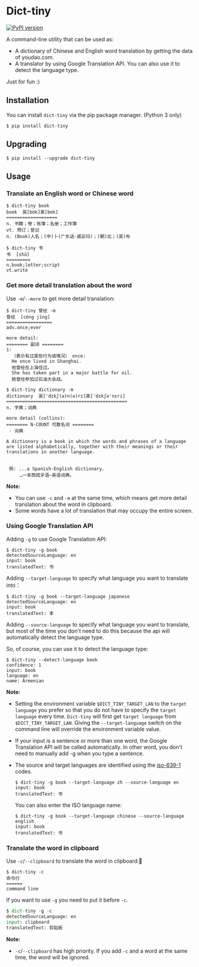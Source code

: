 # Dict-tiny

[![PyPI version](https://img.shields.io/pypi/v/dict-tiny.svg)](https://pypi.python.org/pypi/dict-tiny/)



A command-line utility that can be used as:

* A dictionary of Chinese and English word translation by getting the data of youdao.com.
* A translator by using Google Translation API. You can also use it to detect the language type.

 Just for fun :)



## Installation

You can install `dict-tiny` via the pip package manager. (Python 3 only)

```shell
$ pip install dict-tiny
```



## Upgrading

```shell
$ pip install --upgrade dict-tiny
```



## Usage

### Translate an English word or Chinese word

```shell
$ dict-tiny book
book  英[bʊk]美[bʊk]
===================
n. 书籍；卷；账簿；名册；工作簿
vt. 预订；登记
n. (Book)人名；(中)卜(广东话·威妥玛)；(朝)北；(英)布
```

```shell
$ dict-tiny 书
书  [shū]
=========
n.book;letter;script
vt.write
```



### Get more detail translation about the word

Use `-m`/`--more` to get more detail translation:

```shell
$ dict-tiny 曾经 -m
曾经  [céng jīng]
=================
adv.once;ever

more detail:
======== 副词 ========
1:
  （表示有过某些行为或情况） once:
  He once lived in Shanghai.
  他曾经在上海住过。
  She has taken part in a major battle for oil.
  她曾经参加过石油大会战。
```

```shell
$ dict-tiny dictionary -m
dictionary  英['dɪkʃ(ə)n(ə)rɪ]美['dɪkʃə'nɛri]
=============================================
n. 字典；词典

more detail (collins):
======== N-COUNT 可数名词 ========
 · 词典

A dictionary is a book in which the words and phrases of a language are listed alphabetically, together with their meanings or their translations in another language.


 例: ...a Spanish-English dictionary.
     …一本西班牙语—英语词典。
```

**Note:**

* You can use `-c` and `-m` at the same time, which means get more detail translation about the word in clipboard.
* Some words have a lot of translation that may occupy the entire screen.



### Using Google Translation API

Adding `-g` to use Google Translation API:

```shell
$ dict-tiny -g book
detectedSourceLanguage: en
input: book
translatedText: 书
```

Adding `--target-language` to specify what language you want to translate into：

```shell
$ dict-tiny -g book --target-language japanese
detectedSourceLanguage: en
input: book
translatedText: 本
```

Adding `--source-language` to specify what language you want to translate, but most of the time you don't need to do this because the api will automatically detect the language type.

So, of course, you can use it to detect the language type:

```shell
$ dict-tiny --detect-language book
confidence: 1
input: book
language: en
name: Armenian
```

**Note:**

* Setting the environment variable `$DICT_TINY_TARGET_LAN` to the `target language` you prefer so that you do not have to specify the `target language` every time. `Dict-tiny` will first get `target language` from `$DICT_TINY_TARGET_LAN`. Giving the `--target-language` switch on the command line will override the environment variable value.

* If your input is a sentence or more than one word, the Google Translation API will be called automatically. In other word, you don't need to manually add -g when you type a sentence.

* The source and target languages are identified using the [iso-639-1](https://en.wikipedia.org/wiki/List_of_ISO_639-1_codes) codes. 

  ```shell
  $ dict-tiny -g book --target-language zh --source-language en
  input: book
  translatedText: 书
  ```

  You can also enter the ISO language name:

  ```shell
  $ dict-tiny -g book --target-language chinese --source-language english
  input: book
  translatedText: 书
  ```



### Translate the word in clipboard

Use `-c`/`--clipboard` to translate the word in clipboard:

```shell
$ dict-tiny -c
命令行  
======
command line
```

If you want to use `-g` you need to put it before `-c`.

```python
$ dict-tiny -g -c
detectedSourceLanguage: en
input: clipboard
translatedText: 剪贴板
```

**Note:**

* `-c`/`--clipboard` has high priority. If you add `-c` and a word at the same time, the word will be ignored.